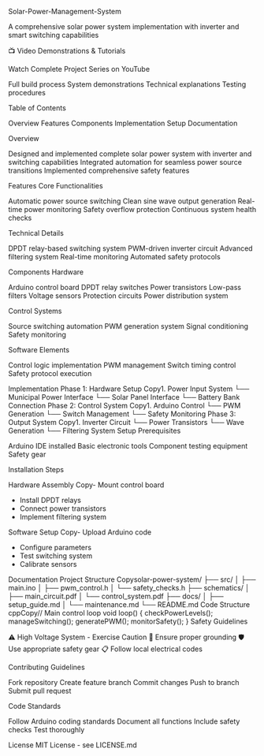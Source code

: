 Solar-Power-Management-System

A comprehensive solar power system implementation with inverter and smart switching capabilities

📺 Video Demonstrations & Tutorials

Watch Complete Project Series on YouTube

Full build process
System demonstrations
Technical explanations
Testing procedures


Table of Contents

Overview
Features
Components
Implementation
Setup
Documentation

Overview

Designed and implemented complete solar power system with inverter and switching capabilities
Integrated automation for seamless power source transitions
Implemented comprehensive safety features

Features
Core Functionalities

Automatic power source switching
Clean sine wave output generation
Real-time power monitoring
Safety overflow protection
Continuous system health checks

Technical Details

DPDT relay-based switching system
PWM-driven inverter circuit
Advanced filtering system
Real-time monitoring
Automated safety protocols

Components
Hardware

Arduino control board
DPDT relay switches
Power transistors
Low-pass filters
Voltage sensors
Protection circuits
Power distribution system

Control Systems

Source switching automation
PWM generation system
Signal conditioning
Safety monitoring

Software Elements

Control logic implementation
PWM management
Switch timing control
Safety protocol execution

Implementation
Phase 1: Hardware Setup
Copy1. Power Input System
   └── Municipal Power Interface
   └── Solar Panel Interface
   └── Battery Bank Connection
Phase 2: Control System
Copy1. Arduino Control
   └── PWM Generation
   └── Switch Management
   └── Safety Monitoring
Phase 3: Output System
Copy1. Inverter Circuit
   └── Power Transistors
   └── Wave Generation
   └── Filtering System
Setup
Prerequisites

Arduino IDE installed
Basic electronic tools
Component testing equipment
Safety gear

Installation Steps

Hardware Assembly
Copy- Mount control board
- Install DPDT relays
- Connect power transistors
- Implement filtering system

Software Setup
Copy- Upload Arduino code
- Configure parameters
- Test switching system
- Calibrate sensors


Documentation
Project Structure
Copysolar-power-system/
├── src/
│   ├── main.ino
│   ├── pwm_control.h
│   └── safety_checks.h
├── schematics/
│   ├── main_circuit.pdf
│   └── control_system.pdf
├── docs/
│   ├── setup_guide.md
│   └── maintenance.md
└── README.md
Code Structure
cppCopy// Main control loop
void loop() {
    checkPowerLevels();
    manageSwitching();
    generatePWM();
    monitorSafety();
}
Safety Guidelines

⚠️ High Voltage System - Exercise Caution
🔌 Ensure proper grounding
🛡️ Use appropriate safety gear
📋 Follow local electrical codes

Contributing
Guidelines

Fork repository
Create feature branch
Commit changes
Push to branch
Submit pull request

Code Standards

Follow Arduino coding standards
Document all functions
Include safety checks
Test thoroughly

License
MIT License - see LICENSE.md
